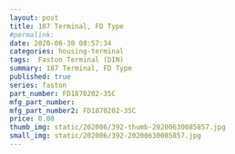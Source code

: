 ```yaml
---
layout: post
title: 187 Terminal, FD Type
#permalink: 
date: 2020-06-30 08:57:34
categories: housing-terminal
tags:  Faston Terminal (DIN)
summary: 187 Terminal, FD Type
published: true 
series: faston
part_number: FD1870202-35C
mfg_part_number: 
mfg_part_number2: FD1870202-35C
price: 0.00
thumb_img: static/202006/392-thumb-20200630085857.jpg
small_img: static/202006/392-20200630085857.jpg
---
```



